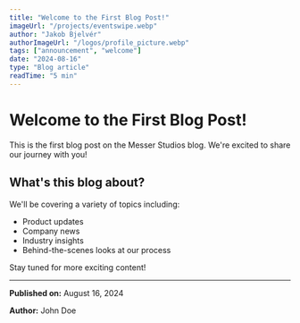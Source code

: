 ```yaml
---
title: "Welcome to the First Blog Post!"
imageUrl: "/projects/eventswipe.webp"
author: "Jakob Bjelvér"
authorImageUrl: "/logos/profile_picture.webp"
tags: ["announcement", "welcome"]
date: "2024-08-16"
type: "Blog article"
readTime: "5 min"
---
```


# Welcome to the First Blog Post!

This is the first blog post on the Messer Studios blog. We're excited to share our journey with you!

## What's this blog about?

We'll be covering a variety of topics including:

- Product updates
- Company news
- Industry insights
- Behind-the-scenes looks at our process

Stay tuned for more exciting content!

---

**Published on:** August 16, 2024

**Author:** John Doe
